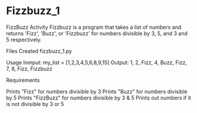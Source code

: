  # Fizzbuzz_1
 FizzBuzz Activity
 Fizzbuzz is a program that takes a list of numbers and returns 'Fizz', 'Buzz', or 'Fizzbuzz' for numbers divisible by 3, 5, and 3 and 5 respectively.

 Files Created
 fizzbuzz_1.py

 Usage
 Inmput: my_list = [1,2,3,4,5,6,8,9,15]
 Output: 1, 2, Fizz, 4, Buzz, Fizz, 7, 8, Fizz, Fizzbuzz

Requirements

Prints "Fizz" for numbers divisible by 3
Prints "Buzz" for numbers divisible by 5
Prints "FizzBuzz" for numbers divisible by 3 & 5
Prints out numbers if it is not divisible by 3 or 5